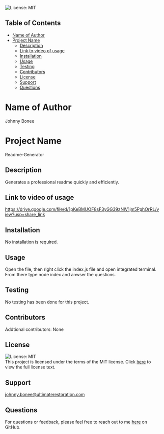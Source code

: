
  <img alt="License: MIT" src="https://img.shields.io/badge/License-MIT-yellow.svg"></br>
  ## Table of Contents
- [Name of Author](#name-of-author)
- [Project Name](#project-name)
  - [Description](#description)
  - [Link to video of usage](#link-to-video-of-usage)
  - [Installation](#installation)
  - [Usage](#usage)
  - [Testing](#testing)
  - [Contributors](#contributors)
  - [License](#license)
  - [Support](#support)
  - [Questions](#questions)

# Name of Author

Johnny Bonee	

# Project Name

Readme-Generator

## Description

Generates a professional readme quickly and efficiently.

## Link to video of usage

https://drive.google.com/file/d/1pKeBMUOF8sF3yGG39zNlV1jm5PphOrRL/view?usp=share_link

## Installation

No installation is required.

## Usage

Open the file, then right click the index.js file and open integrated terminal. From there type node index and anwser the questions.

## Testing

No testing has been done for this project.

## Contributors

Addtional contributors: None

## License
<img alt="License: MIT" src="https://img.shields.io/badge/License-MIT-yellow.svg"></br>
This project is licensed under the terms of the MIT license. Click <a href="https://opensource.org/licenses/MIT">here</a> to view the full license text.

## Support

johnny.bonee@ultimaterestoration.com

## Questions

For questions or feedback, please feel free to reach out to me <a href="https://github.com/johnnyb90">here</a> on GitHub.
  
